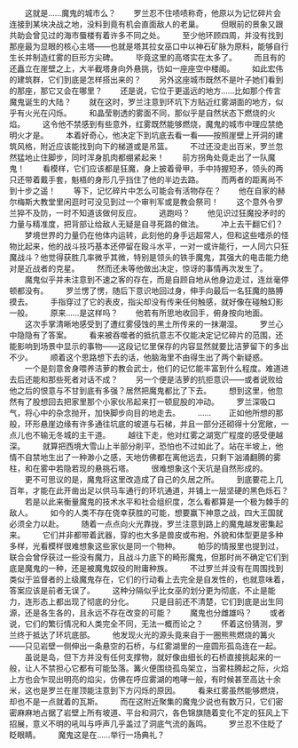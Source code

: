 　　这就是……魔鬼的城市么？
　　罗兰忍不住啧啧称奇，他原以为记忆碎片会连接到某块决战之地，没料到竟有机会直面敌人的老巢。
　　但眼前的景象又跟共助会曾见过的海市蜃楼有着许多不同之处。
　　至少他环顾四周，并没有找到那座最为显眼的核心主塔——也就是塔其拉女巫口中以神石矿脉为原料，能够自行生长并制造红雾的巨形方尖碑。
　　毕竟这里的高塔实在太多了。
　　而且有的还矗立在崖壁之上，大半截塔身向外悬挑，彷如一座座空中楼阁。
　　如此宏伟的建筑群，它们到底是怎样搭出来的？
　　另外这座城市既然不是叶子她们看到的那座，那它又会在哪里？
　　还是说，它位于更遥远的地方……比如那个传言魔鬼诞生的大陆？
　　就在这时，罗兰注意到环坑下方贴近红雾湖面的地方，似乎有火光在闪烁。
　　和晶莹剔透的雾面不同，那似乎是自然状态下燃烧的火焰。
　　这令他不禁感到有些意外，红雾既然能够燃烧，魔鬼的城市中理应禁绝明火才是。
　　本着好奇心，他决定下到坑底去看一看——按照崖壁上开洞的建筑风格，附近应该能找到向下的梯道或是吊篮。
　　不过还没走出百米，罗兰忽然猛地止住脚步，同时浑身肌肉都绷紧起来！
　　前方拐角处竟走出了一队魔鬼！
　　看模样，它们应该都是狂魔，身上披着骨甲，手中持握短矛，领头的两只还带着戴手套，魁梧的身形几乎挡住了他的半边去路。
　　而两者的距离尚不到十步之遥！
　　等下，记忆碎片中怎么可能会有活物存在？
　　他在自家的赫尔梅斯大教堂里闲逛时可没见到过一个审判军或是教会祭司！
　　这个意外令罗兰猝不及防，一时不知道该做何反应。
　　逃跑吗？
　　他见识过狂魔投矛时的力量与精准度，把背部让给敌人无疑是自寻死路的做法。
　　冲上去干翻它们？
　　梦境世界的力量仍在他体内运转，此刻他的身手远超常人，但和这些嗜杀的怪物比起来，他的战斗技巧基本还停留在殴斗水平，一对一或许能行，一人同六只狂魔战斗？他觉得获胜几率微乎其微，特别是领头的铁手魔鬼，其强大的电击能力绝对是近战者的克星。
　　然而还未等他做出决定，惊讶的事情再次发生了。
　　魔鬼似乎并未注意到不速之客的存在，而是自顾自地从他身边走过，连丝毫停顿都没有。
　　罗兰愣了愣，随后下意识地回过身，伸手向最后一名狂魔的胳膊摸去。
　　手指穿过了它的表皮，指尖却没有传来任何触感，就好像在碰触幻影一般。
　　原来……是这样吗？
　　他若有所思地收回手，俯身按向地面。
　　这次手掌清晰地感受到了遭红雾侵蚀的黑土所传来的一抹潮湿。
　　罗兰心中隐隐有了答案。
　　看来被吞噬者的抵抗意志不仅能决定记忆碎片的范围，还能影响到场景中显示的事物——这段记忆里保存的内容显然就要比洁萝留下的多出不少。
　　顺着这个思路想下去的话，他脑海里不由得生出了两个新疑惑。
　　一个是刻意舍身喂养洁萝的教会武士，他们的记忆能丰富到什么程度。难道进去后还能和那些死者对话不成？
　　另一个便是洁萝的抗拒意识——或者说败给他之后的恨意与不甘到底有多强？居然把魔鬼都比了下去。
　　想到这里，他忽然有了股想回去把家里那个小家伙吊起来打一顿屁股的冲动。
　　罗兰深吸口气，将心中的杂念抛开，加快脚步向目的地走去。
　　……
　　正如他所想的那般，环形悬崖边缘有许多通往坑底的坡道与石梯，并且一部分还砌得十分宽敞，一点儿也不输无冬城的主干道。
　　越往下走，他对红雾之湖宽广程度的感受便越深。
　　就算把西境大雪山上半部分削平，恐怕也不过如此了。站在半坡上，他情不自禁地生出了一种渺小之感，天地仿佛都在离他远去，只剩下汹涌翻腾的雾柱，和在雾中若隐若现的悬挑石塔。
　　很难想象这个天坑是自然形成的。
　　更不可思议的是，魔鬼将这里改造成了自己的久居之所。
　　到底要花上几百年，才能在此开凿出足以供马车通行的环坑通道，并铺上一层坚硬的黑色烁石？
　　若是以此来衡量魔鬼的技术水平和社会组织度，怎么看都算是一个极为棘手的敌人。
　　如今的人类不存在侥幸获胜的可能，想要赢下神意之战，四大王国就必须全力以赴。
　　随着一点点向火光靠拢，罗兰注意到路上的魔鬼越发密集起来。
　　它们并非都带着武器，穿的也大多是兽皮或布袍，外貌和体型更是多种多样，光看模样很难想象这些家伙是同一个物种。
　　帕莎的情报里也提到过，联合会曾俘获过一些没有魔力，且战斗力底下的畸形魔鬼，但那时尚不确定它们到底是魔鬼的一种，还是被魔鬼奴役的附庸种族。
　　不过罗兰并没有在周围找到类似于监督者的上级魔鬼存在，它们的行动看上去完全是自发性的，也就意味着，答案应该是前者无误了。
　　这种分隔似乎比女巫的划分更为彻底，不止是能力，连形态上都出现了彻底的分化。
　　只是目前还不清楚，它们到底是出生同源，还是各生各的，且永远不存在改变的可能？
　　魔鬼也分雌雄吗？
　　或者说，它们的繁衍情况和人类完全不同，无法一概而论之？
　　怀着这份猜测，罗兰终于抵达了环坑底部。
　　他发现火光的源头竟来自于一圈熊熊燃烧的篝火——只见岩壁一侧伸出一条悬空的石桥，与红雾湖里的一座圆形孤岛连在一起。
　　虽说是岛，但下方并没有任何支撑物，就好像由细长的石桥直接挑起来的一般，让人不禁担心它都有可能坠落。篝火便围绕孤岛架立，当雾柱腾起之际，火焰上方也会乍现出明亮的焰尖，仿佛在呼应雾湖的咆哮一般，有时候甚至高达十余米，这也是罗兰在崖顶能注意到下方闪烁的原因。
　　看来红雾虽然能够燃烧，却也不是一点就着的瓦斯。
　　而在这附近聚集的魔鬼少说也有数万只，它们密密麻麻地占据了岩壁上所有坡道、平台和洞穴，各色锦旗随着变化不定的狂风上下招展，意义不明的吼叫与呼声几乎盖过了洞底气流的轰鸣。
　　罗兰忍不住眨了眨眼睛。
　　魔鬼这是在……举行一场典礼？